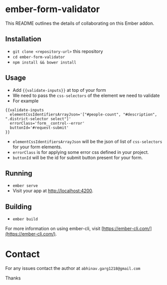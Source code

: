 # ember-form-validator

This README outlines the details of collaborating on this Ember addon.

## Installation

* `git clone <repository-url>` this repository
* `cd ember-form-validator`
* `npm install && bower install`

## Usage

* Add `{{validate-inputs}}` at top of your form
* We need to pass the `css-selectors` of the element we need to validate
* For example
```
{{validate-inputs
  elementCssIdentifiersArrayJson='["#people-count", "#description", ".district-selector select"]'
  errorClass='form__control--error'
  buttonId='#request-submit'
}}
```
* `elementCssIdentifiersArrayJson` will be the json of list of `css-selectors` for your form elements.
* `errorClass` is for applying some error css defined in your project.
* `buttonId` will be the id for submit button present for your form.

## Running

* `ember serve`
* Visit your app at [http://localhost:4200](http://localhost:4200).

## Building

* `ember build`

For more information on using ember-cli, visit [https://ember-cli.com/](https://ember-cli.com/).

# Contact

For any issues contact the author at  `abhinav.garg1218@gmail.com`

Thanks
